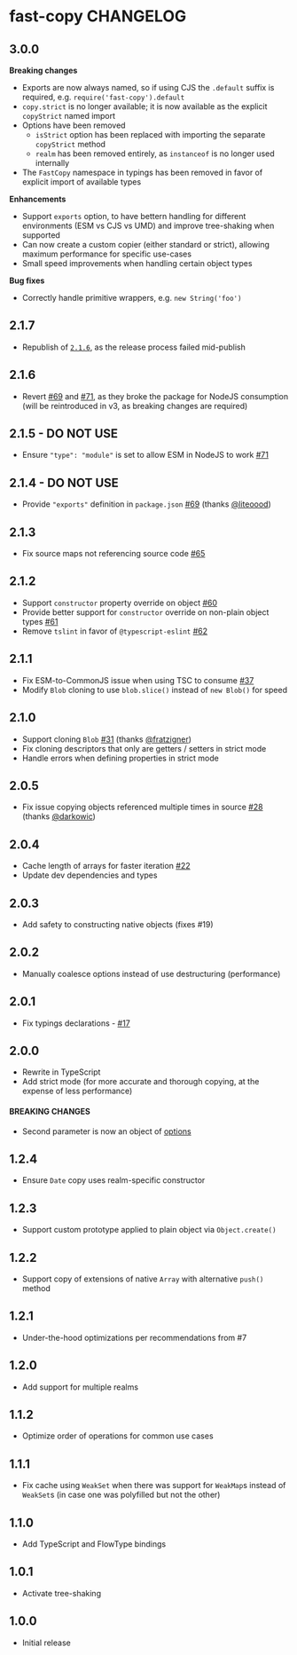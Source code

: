 # fast-copy CHANGELOG

## 3.0.0

**Breaking changes**

- Exports are now always named, so if using CJS the `.default` suffix is required, e.g. `require('fast-copy').default`
- `copy.strict` is no longer available; it is now available as the explicit `copyStrict` named import
- Options have been removed
  - `isStrict` option has been replaced with importing the separate `copyStrict` method
  - `realm` has been removed entirely, as `instanceof` is no longer used internally
- The `FastCopy` namespace in typings has been removed in favor of explicit import of available types

**Enhancements**

- Support `exports` option, to have bettern handling for different environments (ESM vs CJS vs UMD) and improve tree-shaking when supported
- Can now create a custom copier (either standard or strict), allowing maximum performance for specific use-cases
- Small speed improvements when handling certain object types

**Bug fixes**

- Correctly handle primitive wrappers, e.g. `new String('foo')`

## 2.1.7

- Republish of [`2.1.6`](#216), as the release process failed mid-publish

## 2.1.6

- Revert [#69](https://github.com/planttheidea/fast-copy/pull/69) and [#71](https://github.com/planttheidea/fast-copy/pull/71), as they broke the package for NodeJS consumption (will be reintroduced in v3, as breaking changes are required)

## 2.1.5 - DO NOT USE

- Ensure `"type": "module"` is set to allow ESM in NodeJS to work [#71](https://github.com/planttheidea/fast-copy/pull/71)

## 2.1.4 - DO NOT USE

- Provide `"exports"` definition in `package.json` [#69](https://github.com/planttheidea/fast-copy/pull/69) (thanks [@liteoood](https://github.com/ilteoood))

## 2.1.3

- Fix source maps not referencing source code [#65](https://github.com/planttheidea/fast-copy/pull/65)

## 2.1.2

- Support `constructor` property override on object [#60](https://github.com/planttheidea/fast-copy/pull/60)
- Provide better support for `constructor` override on non-plain object types [#61](https://github.com/planttheidea/fast-copy/pull/61)
- Remove `tslint` in favor of `@typescript-eslint` [#62](https://github.com/planttheidea/fast-copy/pull/62)

## 2.1.1

- Fix ESM-to-CommonJS issue when using TSC to consume [#37](https://github.com/planttheidea/fast-copy/issues/37)
- Modify `Blob` cloning to use `blob.slice()` instead of `new Blob()` for speed

## 2.1.0

- Support cloning `Blob` [#31](https://github.com/planttheidea/fast-copy/pull/31) (thanks [@fratzigner](https://github.com/fratzinger))
- Fix cloning descriptors that only are getters / setters in strict mode
- Handle errors when defining properties in strict mode

## 2.0.5

- Fix issue copying objects referenced multiple times in source [#28](https://github.com/planttheidea/fast-copy/pull/28) (thanks [@darkowic](https://github.com/darkowic))

## 2.0.4

- Cache length of arrays for faster iteration [#22](https://github.com/planttheidea/fast-copy/pull/22)
- Update dev dependencies and types

## 2.0.3

- Add safety to constructing native objects (fixes #19)

## 2.0.2

- Manually coalesce options instead of use destructuring (performance)

## 2.0.1

- Fix typings declarations - [#17](https://github.com/planttheidea/fast-copy/pull/17)

## 2.0.0

- Rewrite in TypeScript
- Add strict mode (for more accurate and thorough copying, at the expense of less performance)

#### BREAKING CHANGES

- Second parameter is now an object of [options](README.md#options)

## 1.2.4

- Ensure `Date` copy uses realm-specific constructor

## 1.2.3

- Support custom prototype applied to plain object via `Object.create()`

## 1.2.2

- Support copy of extensions of native `Array` with alternative `push()` method

## 1.2.1

- Under-the-hood optimizations per recommendations from #7

## 1.2.0

- Add support for multiple realms

## 1.1.2

- Optimize order of operations for common use cases

## 1.1.1

- Fix cache using `WeakSet` when there was support for `WeakMap`s instead of `WeakSet`s (in case one was polyfilled but not the other)

## 1.1.0

- Add TypeScript and FlowType bindings

## 1.0.1

- Activate tree-shaking

## 1.0.0

- Initial release
